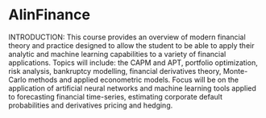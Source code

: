 # AIinFinance
INTRODUCTION: This course provides an overview of modern financial theory and practice designed to allow the student to be able to apply their analytic and machine learning capabilities to a variety of financial applications.  Topics will include: the CAPM and APT, portfolio optimization, risk analysis, bankruptcy modelling, financial derivatives theory, Monte-Carlo methods and applied econometric models. Focus will be on the application of artificial neural networks and machine learning tools applied to forecasting financial time-series, estimating corporate default probabilities and derivatives pricing and hedging. 
